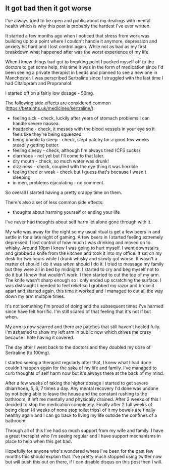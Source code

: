 ## It got bad then it got worse

I've always tried to be open and public about my dealings with mental health which is why this post is probably the hardest I've ever written.

It started a few months ago when I noticed that stress from work was building up to a point where I couldn't handle it anymore, depression and anxiety hit hard and I lost control again. While not as bad as my first breakdown what happened after was the worst experience of my life.

When I knew things had got to breaking point I packed myself off to the doctors to get some help, this time it was in the form of medication since I'd been seeing a private therapist in Leeds and planned to see a new one in Manchester. I was perscribed Sertraline since I struggled with the last time I had Citalopram and Propranalol.

I started off on a fairly low dosage - 50mg.

The following side effects are considered common (https://beta.nhs.uk/medicines/sertraline/):

* feeling sick - check, luckily after years of stomach problems I can handle severe nausea.
* headache - check, it messes with the blood vessels in your eye so it feels like they're being squeezed.
* being unable to sleep - check, slept patchy for a good few weeks steadily getting better.
* feeling sleepy - check, although I'm always tired (CFS sucks).
* diarrhoea - not yet but I'll come to that later.
* dry mouth - check, so much water was drunk!
* dizziness - check, coupled with the eye thing it was horrible
* feeling tired or weak - check but I guess that's because I wasn't sleeping
* in men, problems ejaculating - no comment.

So overall I started having a pretty crappy time on them.

There's also a set of less common side effects:

* thoughts about harming yourself or ending your life

I've never had thoughts about self harm let alone gone through with it.

My wife was away for the night so my usual ritual is get a few beers in and settle in for a late night of gaming. A few beers in I started feeling extremely depressed, I lost control of how much I was drinking and moved on to whisky. Around 10pm I knew I was going to hurt myself. I went downstairs and grabbed a knife from the kitchen and took it into my office. It sat on my desk for two hours while I drank whisky and slowly got worse. It wasn't a matter of should I do it was *when* should I do it. I tried to message my family but they were all in bed by midnight. I started to cry and beg myself not to do it but I knew that wouldn't work. I then started to cut the top of my arm. The knife wasn't sharp enough so I only ended up scratching the surface. I was distraught I needed to feel relief so I grabbed my razor and broke it apart and started again, this time it worked and I managed to cut all the way down my arm multiple times.

It's not something I'm proud of doing and the subsequent times I've harmed since have felt horrific. I'm still scared of that feeling that it's not if but when. 

My arm is now scarred and there are patches that still haven't healed fully. I'm ashamed to show my left arm in public now which drives me crazy because I hate having it covered.

The day after I went back to the doctors and they doubled my dose of Sertraline (to 100mg).

I started seeing a therapist regularly after that, I knew what I had done couldn't happen again for the sake of my life and family. I've managed to curb thoughts of self harm now but it's always there at the back of my mind.

After a few weeks of taking the higher dosage I started to get severe dhiarrhoea, 5, 6, 7 times a day. Any mental recovery I'd done was undone by not being able to leave the house and the constant rushing to the bathroom, it left me mentally and physically drained. After 2 weeks of this I decided to stop the medication completely. Finally after 2 full weeks of being clean (4 weeks of none stop toilet trips) of it my bowels are finally healthy again and I can go back to living my life outside the confines of a bathroom.

Through all of this I've had so much support from my wife and family. I have a great therapist who I'm seeing regular and I have support mechanisms in place to help when this get bad.

Hopefully for anyone who's wondered where I've been for the past few months this should explain that. I've pretty much stopped using twitter now but will push this out on there, if I can disable disqus on this post then I will.
